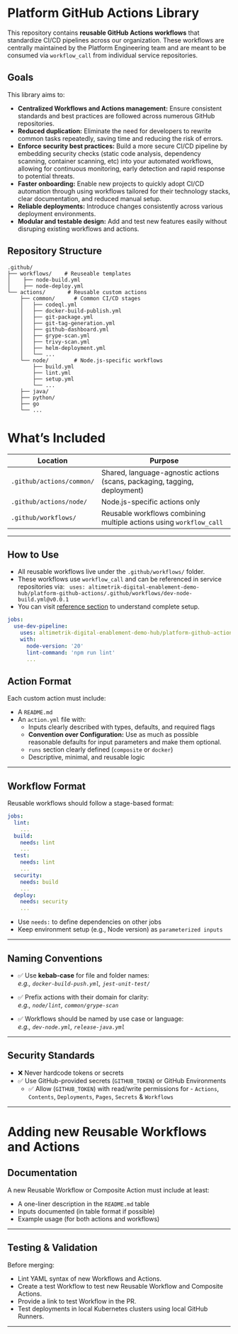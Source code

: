 # Platform GitHub Actions Library

This repository contains **reusable GitHub Actions workflows** that standardize CI/CD pipelines across our organization. These workflows are centrally maintained by the Platform Engineering team and are meant to be consumed via `workflow_call` from individual service repositories.


## Goals

This library aims to:

- **Centralized Workflows and Actions management:** Ensure consistent standards and best practices are followed across numerous GitHub repositories.
- **Reduced duplication:** Eliminate the need for developers to rewrite common tasks repeatedly, saving time and reducing the risk of errors.
- **Enforce security best practices:** Build a more secure CI/CD pipeline by embedding security checks (static code analysis, dependency scanning, container scanning, etc) into your automated workflows, allowing for continuous monitoring, early detection and rapid response to potential threats.
- **Faster onboarding:** Enable new projects to quickly adopt CI/CD automation through using workflows tailored for their technology stacks, clear documentation, and reduced manual setup.
- **Reliable deployments:** Introduce changes consistently across various deployment environments.
- **Modular and testable design:** Add and test new features easily without disruping existing workflows and actions.

## Repository Structure

```plaintext
.github/
├── workflows/    # Reuseable templates
│    ├── node-build.yml   
│    ├── node-deploy.yml  
└── actions/       # Reusable custom actions
    ├── common/      # Common CI/CD stages
    │   ├── codeql.yml
    │   ├── docker-build-publish.yml
    │   ├── git-package.yml
    │   ├── git-tag-generation.yml
    │   ├── github-dashboard.yml
    │   ├── grype-scan.yml
    │   ├── trivy-scan.yml
    │   ├── helm-deployment.yml
    │   └── ...
    └── node/        # Node.js-specific workflows
        ├── build.yml
        ├── lint.yml
        ├── setup.yml
        └── ...
    ├── java/
    ├── python/
    ├── go
    └── ...

```

# What’s Included

| Location                      | Purpose                                                  |
|------------------------------|----------------------------------------------------------|
| `.github/actions/common/`    | Shared, language-agnostic actions (scans, packaging, tagging, deployment) |
| `.github/actions/node/`      | Node.js-specific actions only                            |
| `.github/workflows/`         | Reusable workflows combining multiple actions using `workflow_call` |

---

## How to Use

- All reusable workflows live under the `.github/workflows/` folder.
- These workflows use `workflow_call` and can be referenced in service repositories via: ` uses: altimetrik-digital-enablement-demo-hub/platform-github-actions/.github/workflows/dev-node-build.yml@v0.0.1` 
- You can visit [reference section](./.github/workflows/README.md) to understand complete setup.

```yaml
jobs:
  use-dev-pipeline:
    uses: altimetrik-digital-enablement-demo-hub/platform-github-actions/.github/workflows/dev-node.yml@<ref>
    with:
      node-version: '20'
      lint-command: 'npm run lint'
      ...
```

## Action Format

Each custom action must include:

- A `README.md`
- An `action.yml` file with:
  - Inputs clearly described with types, defaults, and required flags
  - **Convention over Configuration:** Use as much as possible reasonable defaults for input parameters and make them optional. 
  - `runs` section clearly defined (`composite` or `docker`)
  - Descriptive, minimal, and reusable logic

---

## Workflow Format

Reusable workflows should follow a stage-based format:

```yaml
jobs:
  lint:
    ...
  build:
    needs: lint
    ...
  test:
    needs: lint
    ...
  security:
    needs: build
    ...
  deploy:
    needs: security
    ...
```

- Use `needs:` to define dependencies on other jobs
- Keep environment setup (e.g., Node version) as `parameterized inputs`

---

## Naming Conventions

- ✅ Use **kebab-case** for file and folder names:  
  _e.g., `docker-build-push.yml`, `jest-unit-test/`_

- ✅ Prefix actions with their domain for clarity:  
  _e.g., `node/lint`, `common/grype-scan`_

- ✅ Workflows should be named by use case or language:  
  _e.g., `dev-node.yml`, `release-java.yml`_

---


## Security Standards

- ❌ Never hardcode tokens or secrets  
- ✅ Use GitHub-provided secrets (`GITHUB_TOKEN`) or GitHub Environments  
  - ✅ Allow (`GITHUB_TOKEN`) with read/write permissions for - `Actions`, `Contents`, `Deployments`, `Pages`, `Secrets` & `Workflows`

---

# Adding new Reusable Workflows and Actions
## Documentation

A new Reusable Workflow or Composite Action must include at least:

- A one-liner description in the `README.md` table
- Inputs documented (in table format if possible)
- Example usage (for both actions and workflows)

---


## Testing & Validation

Before merging:

- Lint YAML syntax of new Workflows and Actions.
- Create a test Workflow to test new Reusable Workflow and Composite Actions.
- Provide a link to test Workflow in the PR.
- Test deployments in local Kubernetes clusters using local GitHub Runners.

---
